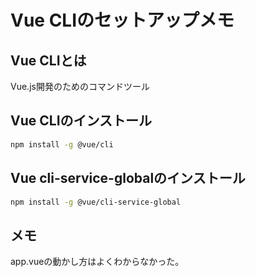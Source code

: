 # Vue CLIのセットアップメモ

## Vue CLIとは
Vue.js開発のためのコマンドツール

## Vue CLIのインストール
```bash
npm install -g @vue/cli
```

## Vue cli-service-globalのインストール
```bash
npm install -g @vue/cli-service-global
```

## メモ
app.vueの動かし方はよくわからなかった。
